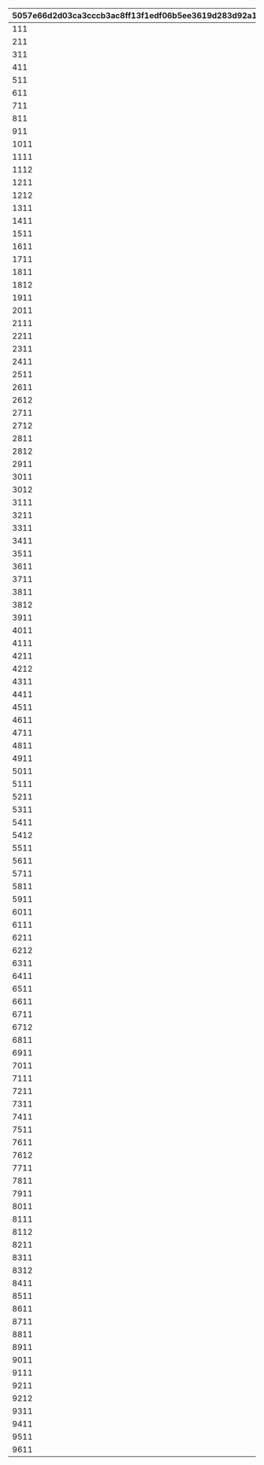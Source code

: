 |5057e66d2d03ca3cccb3ac8ff13f1edf06b5ee3619d283d92a1518c97400583c|553315d2412718fcdd7a57e11e1fab0707d5015a6619edf7038562365ebe2367|1a47557370fbf8ac3efd8cc1688a3db8f14757770afd0dc282823e27b2e91d0c|104d8503a0682151e57a9e7819cf4a39285e0fd864b6c0c8e888b065f09adbd6|9a2635a68cfec20345a3b4107af61ab30ddd03e98b592a30a9e02e63a5efadb3|6327ff74fc870cc62e8a8d9c5229162639da5e25d8ed1e77c76a4c00db0b82b5|f1f8661873b56bdbc9fd5594a870abdc52779ff7b332acc5cc05a1d7b45a29ee|1aeba6c79183d9d44d41d9a6a4a895fb16345cac598f43cafa46654be9e696c2|
| --- | --- | --- | --- | --- | --- | --- | --- |
|111|200|5|104|4|1|2|3|
|211|2|5|14|4|1|2|3|
|311|2|5|103|4|1|2|3|
|411|2|5|102|4|1|2|3|
|511|200|5|104|4|1|2|3|
|611|250|5|1|4|1|2|3|
|711|3|5|101|4|1|2|3|
|811|3|5|100|4|1|2|3|
|911|200|5|104|4|1|2|3|
|1011|250|5|1|4|1|2|3|
|1111|250|5|3|4|1|2|3|
|1112|250|5|5|4|1|2|3|
|1211|150|5|6|4|1|2|3|
|1212|150|5|7|4|1|2|3|
|1311|200|5|104|4|1|2|3|
|1411|2|5|103|4|1|2|3|
|1511|2|5|102|4|1|2|3|
|1611|250|5|1|4|1|2|3|
|1711|200|5|104|4|1|2|3|
|1811|500|5|2|4|1|2|3|
|1812|500|5|4|4|1|2|3|
|1911|3|5|101|4|1|2|3|
|2011|3|5|100|4|1|2|3|
|2111|200|5|104|4|1|2|3|
|2211|250|5|1|4|1|2|3|
|2311|3|5|100|4|1|2|3|
|2411|3|5|101|4|1|2|3|
|2511|200|5|104|4|1|2|3|
|2611|500|5|2|4|1|2|3|
|2612|500|5|4|4|1|2|3|
|2711|150|5|6|4|1|2|3|
|2712|150|5|7|4|1|2|3|
|2811|500|5|2|4|1|2|3|
|2812|500|5|4|4|1|2|3|
|2911|200|5|104|4|1|2|3|
|3011|250|5|3|4|1|2|3|
|3012|250|5|5|4|1|2|3|
|3111|3|5|100|4|1|2|3|
|3211|3|5|101|4|1|2|3|
|3311|200|5|104|4|1|2|3|
|3411|2|5|100|4|1|2|3|
|3511|200|5|104|4|1|2|3|
|3611|1|5|103|4|1|2|3|
|3711|1|5|102|4|1|2|3|
|3811|250|5|2|4|1|2|3|
|3812|250|5|4|4|1|2|3|
|3911|1|5|102|4|1|2|3|
|4011|200|5|104|4|1|2|3|
|4111|2|5|100|4|1|2|3|
|4211|150|5|6|4|1|2|3|
|4212|150|5|7|4|1|2|3|
|4311|200|5|104|4|1|2|3|
|4411|1|5|103|4|1|2|3|
|4511|200|5|104|4|1|2|3|
|4611|2|5|101|4|1|2|3|
|4711|1|5|102|4|1|2|3|
|4811|200|5|104|4|1|2|3|
|4911|1|5|103|4|1|2|3|
|5011|200|5|104|4|1|2|3|
|5111|2|5|101|4|1|2|3|
|5211|1|5|102|4|1|2|3|
|5311|200|5|104|4|1|2|3|
|5411|150|5|6|4|1|2|3|
|5412|150|5|7|4|1|2|3|
|5511|1|5|103|4|1|2|3|
|5611|200|5|104|4|1|2|3|
|5711|2|5|100|4|1|2|3|
|5811|2|5|101|4|1|2|3|
|5911|1|5|103|4|1|2|3|
|6011|200|5|104|4|1|2|3|
|6111|1|5|102|4|1|2|3|
|6211|250|5|2|4|1|2|3|
|6212|250|5|4|4|1|2|3|
|6311|200|5|104|4|1|2|3|
|6411|1|5|103|4|1|2|3|
|6511|1|5|102|4|1|2|3|
|6611|200|5|104|4|1|2|3|
|6711|150|5|6|4|1|2|3|
|6712|150|5|7|4|1|2|3|
|6811|1|5|102|4|1|2|3|
|6911|200|5|104|4|1|2|3|
|7011|1|5|103|4|1|2|3|
|7111|2|5|101|4|1|2|3|
|7211|2|5|100|4|1|2|3|
|7311|200|5|104|4|1|2|3|
|7411|1|5|103|4|1|2|3|
|7511|1|5|102|4|1|2|3|
|7611|250|5|2|4|1|2|3|
|7612|250|5|4|4|1|2|3|
|7711|200|5|104|4|1|2|3|
|7811|2|5|101|4|1|2|3|
|7911|2|5|100|4|1|2|3|
|8011|200|5|104|4|1|2|3|
|8111|150|5|6|4|1|2|3|
|8112|150|5|7|4|1|2|3|
|8211|2|5|101|4|1|2|3|
|8311|250|5|2|4|1|2|3|
|8312|250|5|4|4|1|2|3|
|8411|1|5|103|4|1|2|3|
|8511|200|5|104|4|1|2|3|
|8611|2|5|100|4|1|2|3|
|8711|1|5|102|4|1|2|3|
|8811|1|5|103|4|1|2|3|
|8911|200|5|104|4|1|2|3|
|9011|1|5|102|4|1|2|3|
|9111|200|5|104|4|1|2|3|
|9211|250|5|2|4|1|2|3|
|9212|250|5|4|4|1|2|3|
|9311|200|5|104|4|1|2|3|
|9411|1|5|102|4|1|2|3|
|9511|1|5|103|4|1|2|3|
|9611|200|5|104|4|1|2|3|